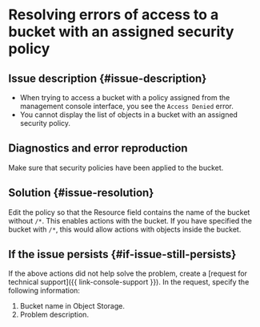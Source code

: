 # Resolving errors of access to a bucket with an assigned security policy



## Issue description {#issue-description}

* When trying to access a bucket with a policy assigned from the management console interface, you see the `Access Denied` error.
* You cannot display the list of objects in a bucket with an assigned security policy.

## Diagnostics and error reproduction

Make sure that security policies have been applied to the bucket.

## Solution {#issue-resolution}

Edit the policy so that the Resource field contains the name of the bucket without `/*`.
This enables actions with the bucket. If you have specified the bucket with `/*`, this would allow actions with objects inside the bucket.

## If the issue persists {#if-issue-still-persists}

If the above actions did not help solve the problem, create a [request for technical support]({{ link-console-support }}).
In the request, specify the following information:

1. Bucket name in Object Storage.
2. Problem description.